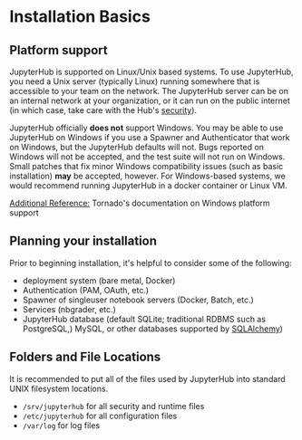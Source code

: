 # Installation Basics

## Platform support

JupyterHub is supported on Linux/Unix based systems. To use JupyterHub, you need
a Unix server (typically Linux) running somewhere that is accessible to your
team on the network. The JupyterHub server can be on an internal network at your
organization, or it can run on the public internet (in which case, take care
with the Hub's [security](./getting-started/security-basics)).

JupyterHub officially **does not** support Windows. You may be able to use
JupyterHub on Windows if you use a Spawner and Authenticator that work on
Windows, but the JupyterHub defaults will not. Bugs reported on Windows will not
be accepted, and the test suite will not run on Windows. Small patches that fix
minor Windows compatibility issues (such as basic installation) **may** be accepted,
however. For Windows-based systems, we would recommend running JupyterHub in a
docker container or Linux VM.

[Additional Reference:](https://www.tornadoweb.org/en/stable/#installation)
Tornado's documentation on Windows platform support

## Planning your installation

Prior to beginning installation, it's helpful to consider some of the following:

- deployment system (bare metal, Docker)
- Authentication (PAM, OAuth, etc.)
- Spawner of singleuser notebook servers (Docker, Batch, etc.)
- Services (nbgrader, etc.)
- JupyterHub database (default SQLite; traditional RDBMS such as PostgreSQL,)
  MySQL, or other databases supported by [SQLAlchemy](https://www.sqlalchemy.org))

## Folders and File Locations

It is recommended to put all of the files used by JupyterHub into standard
UNIX filesystem locations.

- `/srv/jupyterhub` for all security and runtime files
- `/etc/jupyterhub` for all configuration files
- `/var/log` for log files
